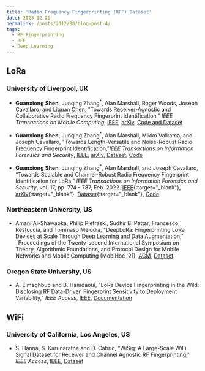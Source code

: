 ```yaml
---
title: 'Radio Frequency Fingerprinting (RFF) Dataset'
date: 2023-12-20
permalink: /posts/2012/08/blog-post-4/
tags:
  - RF Fingerprinting
  - RFF
  - Deep Learning
---
```



## LoRa

### University of Liverpool, UK

- **Guanxiong Shen**, Junqing Zhang<sup>*</sup>, Alan Marshall, Roger Woods, Joseph Cavallaro, and Liquan Chen, "Towards Receiver-Agnostic and Collaborative Radio
Frequency Fingerprint Identification," _IEEE Transactions on Mobile Computing_, [IEEE](https://ieeexplore.ieee.org/stamp/stamp.jsp?tp=&arnumber=10345732), [arXiv](https://arxiv.org/pdf/2207.02999.pdf), [Code and Dataset](https://github.com/gxhen/receiverAgnosticRFFI)

- **Guanxiong Shen**, Junqing Zhang<sup>*</sup>, Alan Marshall, Mikko Valkama, and Joseph Cavallaro, "Towards Length-Versatile and Noise-Robust Radio Frequency Fingerprint Identification,"_IEEE Transactions on Information Forensics and Security_, [IEEE](https://ieeexplore.ieee.org/stamp/stamp.jsp?tp=&arnumber=10100932), [arXiv](https://arxiv.org/pdf/2207.03001.pdf), [Dataset](https://ieee-dataport.org/documents/lorarffidatasetdifferentspreadingfactors), [Code](https://github.com/gxhen/lengthVersatileRFFI)

- **Guanxiong Shen**, Junqing Zhang<sup>*</sup>, Alan Marshall, and Joseph Cavallaro, “Towards Scalable and Channel-Robust Radio Frequency Fingerprint Identification for LoRa,” _IEEE Transactions on Information Forensics and Security_, vol. 17, pp. 774 - 787, Feb. 2022. [IEEE](https://ieeexplore.ieee.org/stamp/stamp.jsp?tp=&arnumber=9715147){:target="_blank"}, [arXiv](https://arxiv.org/abs/2107.02867){:target="_blank"}, [Dataset](https://ieee-dataport.org/open-access/lorarffidataset){:target="_blank"}, [Code](https://github.com/gxhen/LoRa_RFFI)


### Northeastern University, US

- Amani Al-Shawabka, Philip Pietraski, Sudhir B. Pattar, Francesco Restuccia, and Tommaso Melodia, "DeepLoRa: Fingerprinting LoRa Devices at Scale Through Deep Learning and Data Augmentation," _Proceedings of the Twenty-second International Symposium on Theory, Algorithmic Foundations, and Protocol Design for Mobile Networks and Mobile Computing (MobiHoc '21), [ACM](https://dl.acm.org/doi/10.1145/3466772.3467054), [Dataset](https://www.interdigital.com/data_sets/lora-radio-data.)

### Oregon State University, US

- A. Elmaghbub and B. Hamdaoui, "LoRa Device Fingerprinting in the Wild: Disclosing RF Data-Driven Fingerprint Sensitivity to Deployment Variability," _IEEE Access_, [IEEE](https://ieeexplore.ieee.org/stamp/stamp.jsp?tp=&arnumber=9580899), [Documentation](https://research.engr.oregonstate.edu/hamdaoui/sites/research.engr.oregonstate.edu.hamdaoui/files/release_note_2021.pdf)




## WiFi

### University of California, Los Angeles, US

- S. Hanna, S. Karunaratne and D. Cabric, "WiSig: A Large-Scale WiFi Signal Dataset for Receiver and Channel Agnostic RF Fingerprinting," _IEEE Access_, [IEEE](https://ieeexplore.ieee.org/stamp/stamp.jsp?tp=&arnumber=9721895), [Dataset](https://cores.ee.ucla.edu/downloads/datasets/wisig/#/overview)
